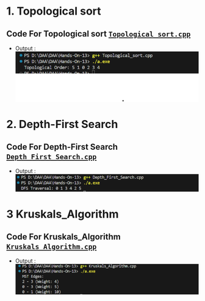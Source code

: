 # 1. Topological sort
## Code For Topological sort [`Topological_sort.cpp`](/Hands-On-13/Topological_sort.cpp)
* Output :</br>![`Topological sort`](/Hands-On-13/Topological_sort.png)
# 2. Depth-First Search
## Code For Depth-First Search  [`Depth_First_Search.cpp`](/Hands-On-13/Depth_First_Search.cpp)
* Output :</br>![`Topological sort`](/Hands-On-13/Depth_First_Search.png)

# 3 Kruskals_Algorithm
## Code For Kruskals_Algorithm  [`Kruskals_Algorithm.cpp`](/Hands-On-13/Kruskals_Algorithm.cpp)
* Output :</br>![`Kruskals_Algorithm`](/Hands-On-13/Kruskals_Algorithm.png)
